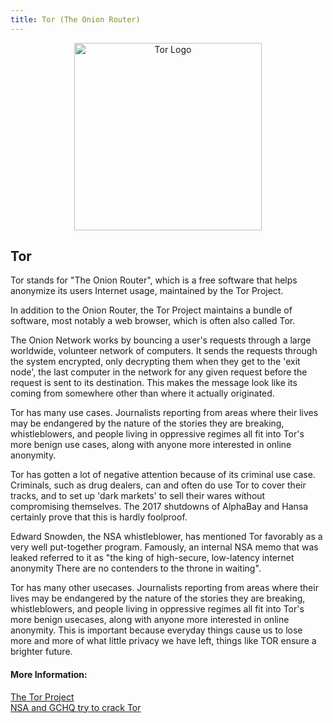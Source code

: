 ```yaml
---
title: Tor (The Onion Router)
---
```


<p align="center">
  <img alt="Tor Logo" src="https://upload.wikimedia.org/wikipedia/commons/thumb/1/15/Tor-logo-2011-flat.svg/2000px-Tor-logo-2011-flat.svg.png" width="300">
</p>

## Tor

Tor stands for "The Onion Router", which is a free software that helps anonymize its users Internet usage, maintained by the Tor Project.

In addition to the Onion Router, the Tor Project maintains a bundle of software, most notably a web browser, which is often also
called Tor.

The Onion Network works by bouncing a user's requests through a large worldwide, volunteer network of computers. It sends the requests through the system encrypted, only decrypting them when they get to the 'exit node', the last computer in the network for any given request before the request is sent to its destination. This makes the message look like its coming from somewhere other than where it actually originated.

Tor has many use cases. Journalists reporting from areas where their lives may be endangered by the nature of the stories they are breaking, whistleblowers, and people living in oppressive regimes all fit into Tor's more benign use cases, along with anyone more interested in online anonymity.


Tor has gotten a lot of negative attention because of its criminal use case. Criminals, such as drug dealers, can and often do use Tor to cover their tracks, and to set up 'dark markets' to sell their wares without compromising themselves. The 2017 shutdowns of AlphaBay and Hansa certainly prove that this is hardly foolproof.

Edward Snowden, the NSA whistleblower, has mentioned Tor favorably as a very well put-together program. Famously, an internal NSA memo that was leaked referred to it as "the king of high-secure, low-latency internet anonymity There are no contenders to the throne in waiting".

Tor has many other usecases. Journalists reporting from areas where their lives may be endangered by the nature of the stories they are breaking, whistleblowers, and people living in oppressive regimes all fit into Tor's more benign usecases, along with anyone more interested in online anonymity. This is important because everyday things cause us to lose more and more of what little privacy we have left, things like TOR ensure a brighter future.

#### More Information:

<a href='https://www.torproject.org' target='_blank' rel='nofollow'>The Tor Project</a><br />
<a href='https://www.theguardian.com/world/2013/oct/04/nsa-gchq-attack-tor-network-encryption' target='_blank' rel='nofollow'>NSA and GCHQ try to crack Tor</a>
